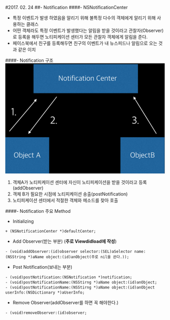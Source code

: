 #2017. 02. 24
##- Notification
####- NSNotificationCenter
- 특정 이벤트가 발생 하였음을 알리기 위해 불특정 다수의 객체에게 알리기 위해 사용하는 클래스
- 어떤 객체라도 특정 이벤트가 발생했다는 알림을 받을 것이라고 관찰자(Observer)로 등록을 해두면 노티피케이션 센터가 모든 관찰자 객체에게 알림을 준다.
- 페이스북에서 친구를 등록해두면 친구의 이벤트가 내 뉴스피드나 알림으로 오는 것과 같은 이치 

####- Notification 구조
![](https://github.com/BaekJinCho/iOS.school/blob/master/Study/Image/Notification.png?raw=true)

1. 객체A가 노티피케이션 센터에 자신이 노티피케이션을 받을 것이라고 등록(addObserver)
2. 객체 B가 필요한 시점에 노티피케이션 송출(postNotification)
3. 노티피케이션 센터에서 적절한 객체와 메소드를 찾아 호출

####- Notification 주요 Method
- Initializing

```objc
+ (NSNotificationCenter *)defaultCenter;
```
- Add Observer(받는 부분) (**주로 Viewdidload에 작성**)

```objc
- (void)addObserver:(id)observer selector:(SEL)aSelector name:(NSString *)aName object:(id)anObject(주로 nil을 쓴다.));
```

- Post Notification(보내는 부분)

```objc
- (void)postNotification:(NSNotification *)notification;
- (void)postNotificationName:(NSStirng *)aName object:(id)anObject;
- (void)postNotificationName:(NSStirng *)aName object:(id)anObject userInfo:(NSDictionary *)aUserInfo;
```
- Remove Observer(addObserver를 하면 꼭 해야한다.)

```objc
- (void)removeObserver:(id)observer;
```
